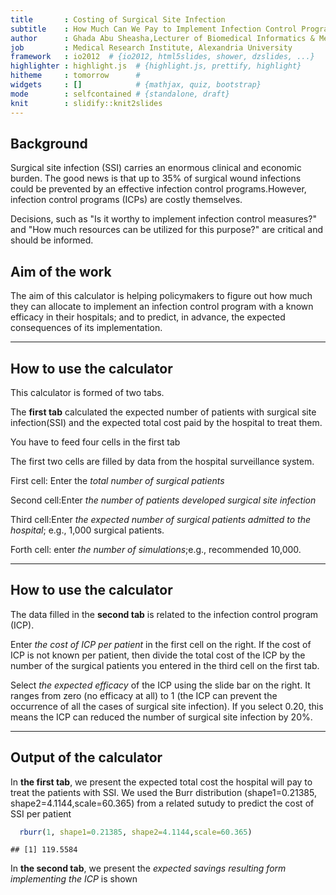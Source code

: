 ```yaml
---
title       : Costing of Surgical Site Infection  
subtitle    : How Much Can We Pay to Implement Infection Control Program?
author      : Ghada Abu Sheasha,Lecturer of Biomedical Informatics & Medical Statistics
job         : Medical Research Institute, Alexandria University
framework   : io2012  # {io2012, html5slides, shower, dzslides, ...}
highlighter : highlight.js  # {highlight.js, prettify, highlight}
hitheme     : tomorrow      # 
widgets     : []            # {mathjax, quiz, bootstrap}
mode        : selfcontained # {standalone, draft}
knit        : slidify::knit2slides
---
```


## Background

  Surgical site infection (SSI) carries an enormous clinical and economic burden. The good news is that up to 35% of surgical wound infections could be prevented by an effective infection control programs.However, infection control programs (ICPs) are costly themselves.

  Decisions, such as "Is it worthy to implement infection control measures?" and "How much resources can be utilized for this purpose?" are critical and should be informed. 
  
## Aim of the work

The aim of this calculator is helping policymakers to figure out how much they can allocate to implement an infection control program with a known efficacy in their hospitals; and to predict, in advance, the expected consequences of its implementation.



--- 

## How to use the calculator

This calculator is formed of two tabs. 

The  **first tab**  calculated the expected number of patients with surgical site infection(SSI) and the expected total cost paid by the hospital to treat them.

You have to feed four cells in the first tab

The first two cells are filled by data from the hospital surveillance system.

First cell: Enter the *total number of surgical patients* 

Second cell:Enter *the number of patients developed surgical site infection* 

Third cell:Enter *the expected number of surgical patients admitted to the hospital*; e.g., 1,000 surgical patients.

Forth cell: enter *the number of simulations*;e.g.,  recommended 10,000.

--- 

## How to use the calculator

The data filled in the **second tab** is related to the infection control program (ICP).

Enter *the cost of ICP per patient* in the first cell on the right. If the cost of ICP is not known per patient, then divide the total cost of the ICP by the number of the surgical patients you entered in the third cell on the first tab.

Select *the expected efficacy* of the ICP using the slide bar on the right. It ranges from zero (no efficacy at all) to 1 (the ICP can prevent the occurrence of all the cases of surgical site infection). If you select 0.20, this means the ICP can reduced the number of surgical site infection by 20%.

---


## Output of the calculator


In **the first tab**, we present the expected total cost the hospital will pay to treat the patients with SSI. We used the Burr distribution (shape1=0.21385, shape2=4.1144,scale=60.365) from a related sutudy to predict the cost of SSI per patient
 


```r
  rburr(1, shape1=0.21385, shape2=4.1144,scale=60.365)
```

```
## [1] 119.5584
```

In **the second tab**, we present the *expected savings resulting form implementing the ICP* is shown




